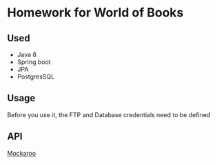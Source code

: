 # Homework for World of Books

## Used
 - Java 8
 - Spring boot
 - JPA
 - PostgresSQL

 
## Usage
Before you use it, the FTP and Database credentials need to be defined
 
## API
 [Mockaroo](https://www.mockaroo.com)

